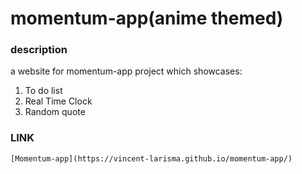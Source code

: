 # momentum-app(anime themed)

### description

a website for momentum-app project which showcases:

1. To do list
2. Real Time Clock
3. Random quote

### LINK

    [Momentum-app](https://vincent-larisma.github.io/momentum-app/)
